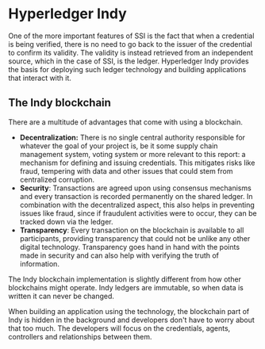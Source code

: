 # Hyperledger Indy
One of the more important features of SSI is the fact that when a credential is being verified, there is no need to go 
back to the issuer of the credential to confirm its validity. The validity is instead retrieved from an independent source,
which in the case of SSI, is the ledger. Hyperledger Indy provides the basis for deploying such ledger technology and building
applications that interact with it.

## The Indy blockchain
There are a multitude of advantages that come with using a blockchain. 
- **Decentralization:** There is no single central authority responsible for whatever the goal of your project is, be it some
  supply chain management system, voting system or more relevant to this report: a mechanism for defining and issuing credentials.
  This mitigates risks like fraud, tempering with data and other issues that could stem from centralized corruption.
- **Security**: Transactions are agreed upon using consensus mechanisms and every transaction is recorded permanently on the shared ledger.
  In combination with the decentralized aspect, this also helps in preventing issues like fraud, since if fraudulent activities were to occur, they
  can be tracked down via the ledger.
- **Transparency**: Every transaction on the blockchain is available to all participants, providing transparency that could not be 
  unlike any other digital technology. Transparency goes hand in hand with the points made in security and can also help with verifying
  the truth of information.

The Indy blockchain implementation is slightly different from how other blockchains might operate. Indy ledgers are immutable, so when
data is written it can never be changed.

When building an application using the technology, the blockchain part of Indy is hidden in the background and developers don't have to 
worry about that too much. The developers will focus on the credentials, agents, controllers and relationships between them. 
